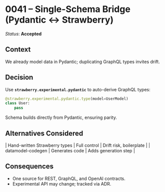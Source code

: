 # 0041 – Single-Schema Bridge (Pydantic ↔ Strawberry)

*Status*: **Accepted**

## Context

We already model data in Pydantic; duplicating GraphQL types invites drift.

## Decision

Use **`strawberry.experimental.pydantic`** to auto-derive GraphQL types:

```python
@strawberry.experimental.pydantic.type(model=UserModel)
class User:
    pass
```

Schema builds directly from Pydantic, ensuring parity.

## Alternatives Considered

\| Hand-written Strawberry types | Full control | Drift risk, boilerplate |
\| datamodel-codegen | Generates code | Adds generation step |

## Consequences

* One source for REST, GraphQL, and OpenAI contracts.
* Experimental API may change; tracked via ADR.
